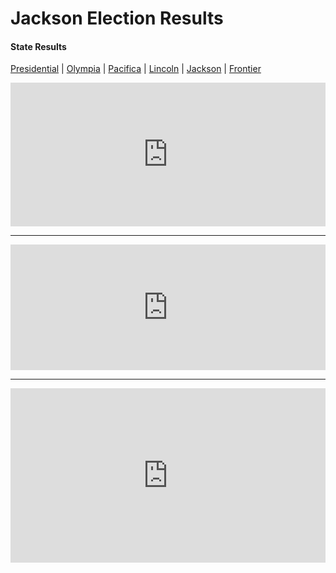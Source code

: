 # Jackson Election Results
#### State Results
[Presidential](Presidential.md) |
[Olympia](Olympia.md) |
[Pacifica](Pacifica.md) |
[Lincoln](Lincoln.md) |
[Jackson](Jackson.md) |
[Frontier](Frontier.md)
<iframe title=" Senate" aria-label="Table" id="datawrapper-chart-idgck" src="https://datawrapper.dwcdn.net/idgck/1/" scrolling="no" frameborder="0" style="width: 0; min-width: 100% !important; border: none;" height="230"></iframe><script type="text/javascript">!function(){"use strict";window.addEventListener("message",(function(e){if(void 0!==e.data["datawrapper-height"]){var t=document.querySelectorAll("iframe");for(var a in e.data["datawrapper-height"])for(var r=0;r<t.length;r++){if(t[r].contentWindow===e.source)t[r].style.height=e.data["datawrapper-height"][a]+"px"}}}))}();</script>
<hr>
<iframe title=" 3rd Congressional District" aria-label="Table" id="datawrapper-chart-xjsxK" src="https://datawrapper.dwcdn.net/xjsxK/1/" scrolling="no" frameborder="0" style="width: 0; min-width: 100% !important; border: none;" height="201"></iframe><script type="text/javascript">!function(){"use strict";window.addEventListener("message",(function(e){if(void 0!==e.data["datawrapper-height"]){var t=document.querySelectorAll("iframe");for(var a in e.data["datawrapper-height"])for(var r=0;r<t.length;r++){if(t[r].contentWindow===e.source)t[r].style.height=e.data["datawrapper-height"][a]+"px"}}}))}();</script>
<hr>
<iframe title=" All Races" aria-label="Table" id="datawrapper-chart-My6aG" src="https://datawrapper.dwcdn.net/My6aG/1/" scrolling="no" frameborder="0" style="width: 0; min-width: 100% !important; border: none;" height="279"></iframe><script type="text/javascript">!function(){"use strict";window.addEventListener("message",(function(e){if(void 0!==e.data["datawrapper-height"]){var t=document.querySelectorAll("iframe");for(var a in e.data["datawrapper-height"])for(var r=0;r<t.length;r++){if(t[r].contentWindow===e.source)t[r].style.height=e.data["datawrapper-height"][a]+"px"}}}))}();</script>
